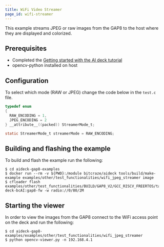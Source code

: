 ```yaml
---
title: WiFi Video Streamer
page_id: wifi-streamer
---
```


This example streams JPEG or raw images from the GAP8 to the host where they are displayed and
colorized.

## Prerequisites

* Completed the [Getting started with the AI deck tutorial](https://www.bitcraze.io/documentation/tutorials/getting-started-with-aideck/)
* opencv-python installed on host

## Configuration

To select which mode (RAW or JPEG) change the code below in the ```test.c``` file.

```c
typedef enum
{
  RAW_ENCODING = 1,
  JPEG_ENCODING = 2
} __attribute__((packed)) StreamerMode_t;

static StreamerMode_t streamerMode = RAW_ENCODING;
```

## Building and flashing the example

To build and flash the example run the following:

```shell
$ cd aideck-gap8-examples
$ docker run --rm -v ${PWD}:/module bitcraze/aideck tools/build/make-example examples/other/test_functionalities/wifi_jpeg_streamer image
$ cfloader flash examples/other/test_functionalities/BUILD/GAP8_V2/GCC_RISCV_FREERTOS/target.board.devices.flash.img deck-bcAI:gap8-fw -w radio://0/80/2M
```

## Starting the viewer

In order to view the images from the GAP8 connect to the WiFi access point on the deck and
run the following:

```shell
$ cd aideck-gap8-examples/examples/other/test_functionalities/wifi_jpeg_streamer
$ python opencv-viewer.py -n 192.168.4.1
```
